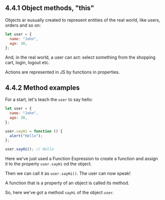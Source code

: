 ## 4.4.1 Object methods, "this"

Objects ar eusually created to represent entities of the real world, like users, orders and so on:

```js
let user = {
  name: "John",
  age: 30,
};
```

And, in the real world, a user can act: select something from the shopping cart, login, logout etc.

Actions are represented in JS by functions in properties.

## 4.4.2 Method examples

For a start, let's teach the `user` to say hello:

```js
let user = {
  name: "John",
  age: 30,
};

user.sayHi = function () {
  alert("Hello");
};

user.sayHi(); // Hello
```

Here we've just used a Function Expression to create a function and assign it to the property `user.sayHi` od the object.

Then we can call it as `user.sayHi()`. The user can now speak!

A function that is a property of an object is called its method.

So, here we've got a method `sayHi` of the object `user`.
